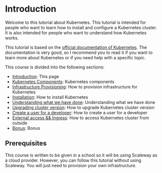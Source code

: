 # Introduction

Welcome to this tutorial about Kubernetes. This tutorial is intended for people who want to learn how to install and configure a Kubernetes cluster. It is also intended for people who want to understand how Kubernetes works.

This tutorial is based on the [official documentation of Kubernetes](https://kubernetes.io/docs). The documentation is very good, so I recommend you to read it if you want to learn more about Kubernetes or if you need help with a specific topic.

This course is divided into the following sections:

- [Introduction](introduction.md): This page
- [Kubernetes Components](k8s-components.md): Kubernetes components
- [Infrastructure Provisioning](infrastructure.md): How to provision infrastructure for Kubernetes
- [Installation](installation.md): How to install Kubernetes
- [Understanding what we have done](understanding.md): Understanding what we have done
- [Upgrading cluster version](version-upgrade.md): How to upgrade Kubernetes cluster version
- [Create a user for a developer](create-user.md): How to create a user for a developer
- [External access && Ingress](external-access.md): How to access Kubernetes cluster from outside
- [Bonus](bonus.md): Bonus

## Prerequisites

This course is written to be given in a school so it will be using Scaleway as a cloud provider. However, you can follow this tutorial without using Scaleway. You will just need to provision your own infrastructure.
